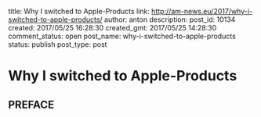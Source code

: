 title: Why I switched to Apple-Products
link: http://am-news.eu/2017/why-i-switched-to-apple-products/
author: anton
description: 
post_id: 10134
created: 2017/05/25 16:28:30
created_gmt: 2017/05/25 14:28:30
comment_status: open
post_name: why-i-switched-to-apple-products
status: publish
post_type: post

# Why I switched to Apple-Products

## PREFACE